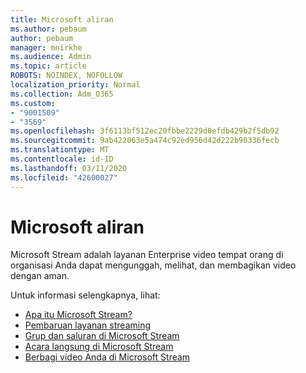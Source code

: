 ```yaml
---
title: Microsoft aliran
ms.author: pebaum
author: pebaum
manager: mnirkhe
ms.audience: Admin
ms.topic: article
ROBOTS: NOINDEX, NOFOLLOW
localization_priority: Normal
ms.collection: Adm_O365
ms.custom:
- "9001509"
- "3569"
ms.openlocfilehash: 3f6113bf512ec20fbbe2229d0efdb429b2f5db92
ms.sourcegitcommit: 9ab422063e5a474c92ed956d42d222b90336fecb
ms.translationtype: MT
ms.contentlocale: id-ID
ms.lasthandoff: 03/11/2020
ms.locfileid: "42600027"
---
```

# <a name="microsoft-stream"></a>Microsoft aliran

Microsoft Stream adalah layanan Enterprise video tempat orang di organisasi Anda dapat mengunggah, melihat, dan membagikan video dengan aman. 

Untuk informasi selengkapnya, lihat:

- [Apa itu Microsoft Stream?](https://docs.microsoft.com/stream/overview)
- [Pembaruan layanan streaming](https://techcommunity.microsoft.com/t5/microsoft-stream-service-updates/bd-p/StreamAnnouncements)
- [Grup dan saluran di Microsoft Stream](https://docs.microsoft.com/stream/groups-channels-organization)
- [Acara langsung di Microsoft Stream](https://docs.microsoft.com/stream/live-event-overview)
- [Berbagi video Anda di Microsoft Stream](https://docs.microsoft.com/stream/portal-share-video)